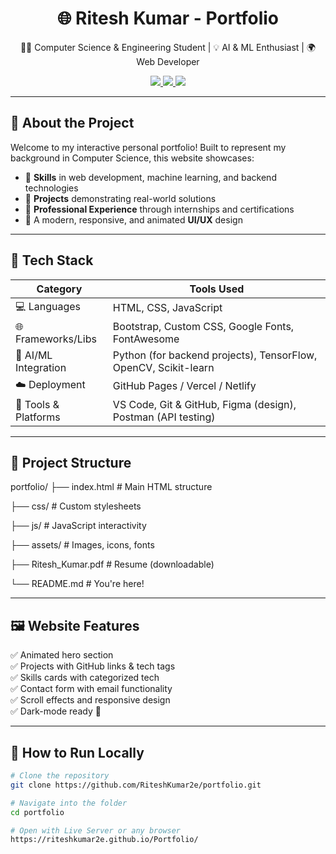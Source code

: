 <h1 align="center">🌐 Ritesh Kumar - Portfolio</h1>

<p align="center">
  👨‍💻 Computer Science & Engineering Student | 💡 AI & ML Enthusiast | 🌍 Web Developer
</p>

<p align="center">
  <a href="https://github.com/RiteshKumar2e" target="_blank">
    <img src="https://img.shields.io/github/followers/RiteshKumar2e?label=Follow&style=social" />
  </a>
  <a href="https://riteshkumar.dev" target="_blank">
    <img src="https://img.shields.io/badge/Portfolio-Live-blueviolet" />
  </a>
  <a href="Ritesh_Kumar.pdf" target="_blank">
    <img src="https://img.shields.io/badge/Resume-Download-orange" />
  </a>
</p>

---

## 🚀 About the Project

Welcome to my interactive personal portfolio! Built to represent my background in Computer Science, this website showcases:

- 🔹 **Skills** in web development, machine learning, and backend technologies  
- 🔹 **Projects** demonstrating real-world solutions  
- 🔹 **Professional Experience** through internships and certifications  
- 🔹 A modern, responsive, and animated **UI/UX** design  

---

## 🧰 Tech Stack

| Category            | Tools Used                                                                 |
|---------------------|-----------------------------------------------------------------------------|
| 💻 Languages         | HTML, CSS, JavaScript                                                       |
| 🌐 Frameworks/Libs   | Bootstrap, Custom CSS, Google Fonts, FontAwesome                           |
| 🧠 AI/ML Integration | Python (for backend projects), TensorFlow, OpenCV, Scikit-learn             |
| ☁️ Deployment        | GitHub Pages / Vercel / Netlify                                             |
| 🧰 Tools & Platforms | VS Code, Git & GitHub, Figma (design), Postman (API testing)                |

---

## 📂 Project Structure


portfolio/
├── index.html # Main HTML structure

├── css/ # Custom stylesheets

├── js/ # JavaScript interactivity

├── assets/ # Images, icons, fonts

├── Ritesh_Kumar.pdf # Resume (downloadable)

└── README.md # You're here!


---

## 🖼️ Website Features

✅ Animated hero section  
✅ Projects with GitHub links & tech tags  
✅ Skills cards with categorized tech  
✅ Contact form with email functionality  
✅ Scroll effects and responsive design  
✅ Dark-mode ready 🎯

---

## 🧪 How to Run Locally

```bash
# Clone the repository
git clone https://github.com/RiteshKumar2e/portfolio.git

# Navigate into the folder
cd portfolio

# Open with Live Server or any browser
https://riteshkumar2e.github.io/Portfolio/
